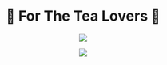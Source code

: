 <h1 align="center">🌱 For The Tea Lovers 🌱</h1>
<p align="center"><img src="https://i.gyazo.com/fd0788132c39d63feefe9154b73f2b19.jpg" /></p>  
<p align="center"><img src="https://i.gyazo.com/bef3127c1130086a67e88cfc94f96921.png" /></p> 
